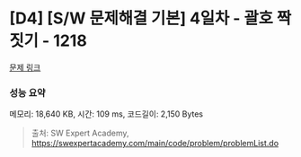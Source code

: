 # [D4] [S/W 문제해결 기본] 4일차 - 괄호 짝짓기 - 1218 

[문제 링크](https://swexpertacademy.com/main/code/problem/problemDetail.do?contestProbId=AV14eWb6AAkCFAYD) 

### 성능 요약

메모리: 18,640 KB, 시간: 109 ms, 코드길이: 2,150 Bytes



> 출처: SW Expert Academy, https://swexpertacademy.com/main/code/problem/problemList.do